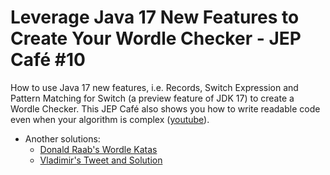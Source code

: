 # Leverage Java 17 New Features to Create Your Wordle Checker - JEP Café #10

How to use Java 17 new features, i.e. Records, Switch Expression and Pattern Matching for Switch (a preview feature of JDK 17) to create a Wordle Checker. This JEP Café also shows you how to write readable code even when your algorithm is complex ([youtube](https://youtu.be/5--tDQIMqhY)).

* Another solutions:
  * [Donald Raab's Wordle Katas](https://www.youtube.com/redirect?event=video_description&redir_token=QUFFLUhqbUtnZFRFMmtqeGZubDEzMDk3TFE1c1lnTlJpQXxBQ3Jtc0trQkpVM2d2cG9iSlZqaUljNXZadWhaOTlRZVEyNHgxcDNZV1REMjMzUlFockV4cDlJMGZ6VGt0M3dqbkVZZjBlZ2Z2UDFhSlVvVGZWbHJqcS1Pb3R4Y3hMWGVZMWVvV01lX2UzNWNxbTc2LTM0YUpFMA&q=https%3A%2F%2Fmedium.com%2Foracledevs%2Fa-wordle-jldd-kata-challenge-b6fb1c89d8eb&v=5--tDQIMqhY)
  * [Vladimir's Tweet and Solution](https://www.youtube.com/redirect?event=video_description&redir_token=QUFFLUhqbVl5enIwcF9CazRZbXJjVEF2WDZDU2w2RTVKUXxBQ3Jtc0tsSzZyejRkQ3A3TVdWMUpPeUFONjhTN3haQ0FReUZVMkI1eTgyZzNxa0ZwYmtzcTM2d09ucWRZdzNsZE9QeEZJeHpFa0QzNDhlcUkxdWxaUlJFMVItQWtwMVhoVV8yclBEUUtwczIydjRZZlMyV1lRWQ&q=https%3A%2F%2Ftwitter.com%2Fzakhav%2Fstatus%2F1493438380159426566&v=5--tDQIMqhY)
